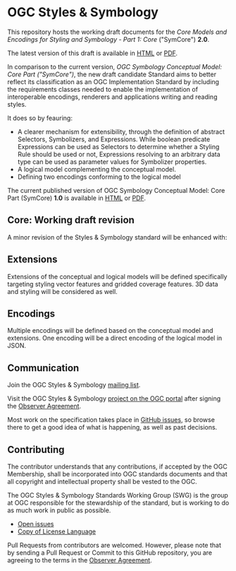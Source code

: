 # OGC Styles & Symbology

This repository hosts the working draft documents for the _Core Models and Encodings for Styling and Symbology - Part 1: Core_ ("SymCore") **2.0**.

The latest version of this draft is available in [HTML](https://opengeospatial.github.io/ogcna-auto-review/18-067r4.html) or [PDF](https://opengeospatial.github.io/ogcna-auto-review/18-067r4.pdf).

In comparison to the current version, _OGC Symbology Conceptual Model: Core Part ("SymCore")_, the new draft candidate Standard aims to better reflect its classification as an OGC Implementation Standard by including the requirements classes needed to enable the implementation of interoperable encodings, renderers and applications writing and reading styles.

It does so by feauring:
- A clearer mechanism for extensibility, through the definition of abstract Selectors, Symbolizers,
and Expressions. While boolean predicate Expressions can be used as Selectors to determine
whether a Styling Rule should be used or not, Expressions resolving to an arbitrary data type can be
used as parameter values for Symbolizer properties.
- A logical model complementing the conceptual model.
- Defining two encodings conforming to the logical model


The current published version of OGC Symbology Conceptual Model: Core Part (SymCore) **1.0** is available in [HTML](https://docs.ogc.org/is/18-067r3/18-067r3.html) or [PDF](https://docs.ogc.org/is/18-067r3/18-067r3.pdf).

## Core: Working draft revision

A minor revision of the Styles & Symbology standard will be enhanced with:

## Extensions

Extensions of the conceptual and logical models will be defined specifically targeting styling
vector features and gridded coverage features. 3D data and styling will be considered as well.

## Encodings

Multiple encodings will be defined based on the conceptual model and extensions.
One encoding will be a direct encoding of the logical model in JSON.

## Communication

Join the OGC Styles & Symbology [mailing list](https://lists.ogc.org/mailman/listinfo/styles-se.swg).

Visit the OGC Styles & Symbology [project on the OGC portal](https://portal.ogc.org/files/?artifact_id=37164) after signing the [Observer Agreement](https://portal.ogc.org/files/?artifact_id=92169).

Most work on the specification takes place in [GitHub issues](https://github.com/opengeospatial/styles-and-symbology/issues),
so browse there to get a good idea of what is happening, as well as past decisions.

## Contributing

The contributor understands that any contributions, if accepted by the OGC Membership, shall be incorporated into OGC standards documents and that all copyright and intellectual property shall be vested to the OGC.

The OGC Styles & Symbology Standards Working Group (SWG) is the group at OGC responsible for the stewardship of the standard, but is working to do as much work in public as possible.

* [Open issues](https://github.com/opengeospatial/styles-and-symbology/issues)
* [Copy of License Language](https://raw.githubusercontent.com/opengeospatial/styles-and-symbology/main/LICENSE)

Pull Requests from contributors are welcomed. However, please note that by sending a Pull Request or Commit to this GitHub repository, you are agreeing to the terms in the [Observer Agreement](https://portal.ogc.org/files/?artifact_id=37164).
